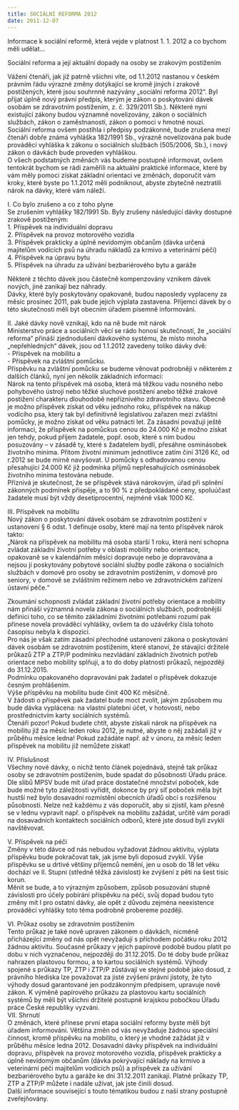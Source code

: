 ```yaml
---
title: SOCIÁLNÍ REFORMA 2012
date: 2011-12-07
---
```

Informace k sociální reformě, která vejde v platnost 1. 1. 2012 a co bychom měli udělat...  
  
Sociální reforma a její aktuální dopady na osoby se zrakovým postižením  
  
Vážení čtenáři, jak již patrně všichni víte, od 1.1.2012 nastanou v českém právním řádu výrazné změny dotýkající se kromě jiných i zrakově postižených, které jsou souhrnně nazývány „sociální reforma 2012“. Byl přijat úplně nový právní předpis, kterým je zákon o poskytování dávek osobám se zdravotním postižením, z. č. 329/2011 Sb.). Některé nyní existující zákony budou významně novelizovány, zákon o sociálních službách, zákon o zaměstnanosti, zákon o pomoci v hmotné nouzi.  
Sociální reforma ovšem postihla i předpisy podzákonné, bude zrušena mezi čtenáři dobře známá vyhláška 182/1991 Sb., výrazně novelizována pak bude prováděcí vyhláška k zákonu o sociálních službách (505/2006, Sb.), i nový zákon o dávkách bude proveden vyhláškou.  
O všech podstatných změnách vás budeme postupně informovat, ovšem tentokrát bychom se rádi zaměřili na aktuální praktické informace, které by vám měly pomoci získat základní orientaci ve změnách, doporučit vám kroky, které byste po 1.1.2012 měli podniknout, abyste zbytečně neztratili nárok na dávky, které vám náleží.  
  
I. Co bylo zrušeno a co z toho plyne  
Se zrušením vyhlášky 182/1991 Sb. Byly zrušeny následující dávky dostupné zrakově postiženým:  
1\. Příspěvek na individuální dopravu  
2\. Příspěvek na provoz motorového vozidla  
3\. Příspěvek prakticky a úplně nevidomým občanům (dávka určená majitelům vodících psů na úhradu nákladů za krmivo a veterinární péči)  
4\. Příspěvek na úpravu bytu  
5\. Příspěvek na úhradu za užívání bezbariérového bytu a garáže  
  
Některé z těchto dávek jsou částečně kompenzovány vznikem dávek nových, jiné zanikají bez náhrady.  
Dávky, které byly poskytovány opakovaně, budou naposledy vyplaceny za měsíc prosinec 2011, pak bude jejich výplata zastavena. Příjemci dávek by o této skutečnosti měli být obecním úřadem písemně informováni.  
  
II. Jaké dávky nově vznikají, kdo na ně bude mít nárok  
Ministerstvo práce a sociálních věcí se rádo honosí skutečností, že „sociální reforma“ přináší zjednodušení dávkového systému, že místo mnoha „nepřehledných“ dávek, jsou od 1.1.2012 zavedeny toliko dávky dvě:  
\- Příspěvek na mobilitu a  
\- Příspěvek na zvláštní pomůcku.  
Příspěvku na zvláštní pomůcku se budeme věnovat podrobněji v některém z dalších článků, nyní jen několik základních informací:  
Nárok na tento příspěvek má osoba, která má těžkou vadu nosného nebo pohybového ústrojí nebo těžké sluchové postižení anebo těžké zrakové postižení charakteru dlouhodobě nepříznivého zdravotního stavu. Obecně je možno příspěvek získat od věku jednoho roku, příspěvek na nákup vodícího psa, který tak byl definitivně legislativou zařazen mezi zvláštní pomůcky, je možno získat od věku patnácti let. Za zásadní považuji ještě informaci, že příspěvek na pomůckus cenou do 24.000 Kč je možno získat jen tehdy, pokud příjem žadatele, popř. osob, které s ním budou posuzovány – v zásadě ty, které s žadatelem bydlí, přesáhne osminásobek životního minima. Přitom životní minimum jednotlivce zatím činí 3126 Kč, od r.2012 se bude mírně navyšovat. U pomůcky s odhadovanou cenou přesahující 24.000 Kč již podmínka příjmů nepřesahujících osminásobek životního minima testována nebude.  
Příznivá je skutečnost, že se příspěvek stává nárokovým, úřad při splnění zákonných podmínek přispěje, a to 90 % z předpokládané ceny, spoluúčast žadatele musí být vždy desetiprocentní, nejméně však 1000 Kč.  
  
III. Příspěvek na mobilitu  
Nový zákon o poskytování dávek osobám se zdravotním postižení v ustanovení § 6 odst. 1 definuje osoby, které mají na tento příspěvek nárok takto:  
„Nárok na příspěvek na mobilitu má osoba starší 1 roku, která není schopna zvládat základní životní potřeby v oblasti mobility nebo orientace, opakovaně se v kalendářním měsíci dopravuje nebo je dopravována a nejsou jí poskytovány pobytové sociální služby podle zákona o sociálních službách v domově pro osoby se zdravotním postižením, v domově pro seniory, v domově se zvláštním režimem nebo ve zdravotnickém zařízení ústavní péče.“  
  
Zkoumání schopnosti zvládat základní životní potřeby orientace a mobility nám přináší významná novela zákona o sociálních službách, podrobnější definici toho, co se těmito základními životními potřebami rozumí pak přinese novela prováděcí vyhlášky, ovšem ta do uzávěrky čísla tohoto časopisu nebyla k dispozici.  
Pro nás je však zatím zásadní přechodné ustanovení zákona o poskytování dávek osobám se zdravotním postižením, které stanoví, že stávající držitelé průkazů ZTP a ZTP/P podmínku nezvládání základních životních potřeb orientace nebo mobility splňují, a to do doby platnosti průkazů, nejpozději do 31.12.2015.  
Podmínku opakovaného dopravování pak žadatel o příspěvek dokazuje česným prohlášením.  
Výše příspěvku na mobilitu bude činit 400 Kč měsíčně.  
V žádosti o příspěvek pak žadatel bude moct zvolit, jakým způsobem mu bude dávka vyplácena: na vlastní platební účet, v hotovosti, nebo prostřednictvím karty sociálních systémů.  
Čtenáři pozor! Pokud budete chtít, abyste získali nárok na příspěvek na mobilitu již za měsíc leden roku 2012, je nutné, abyste o něj zažádali již v průběhu měsíce ledna! Pokud zažádáte např. až v únoru, za měsíc leden příspěvek na mobilitu již nemůžete získat!  
  
IV. Příslušnost  
Všechny nové dávky, o nichž tento článek pojednává, stejně tak průkaz osoby se zdravotním postižením, bude spadat do působnosti Úřadu práce. Dle slibů MPSV bude mít úřad práce dostatečné množství poboček, kde bude možné tyto záležitosti vyřídit, dokonce by prý síť poboček měla být hustší než bylo dosavadní rozmístění obecních úřadů obcí s rozšířenou působností. Nelze než každému z vás doporučit, aby si zjistil, kam přesně se v lednu vypravit např. o příspěvek na mobilitu zažádat, určitě vám poradí na dosavadních kontaktech sociálních odborů, které jste dosud byli zvyklí navštěvovat.  
  
V. Příspěvek na péči  
Změny v této dávce od nás nebudou vyžadovat žádnou aktivitu, výplata příspěvku bude pokračovat tak, jak jsme byli doposud zvyklí. Výše příspěvku se u drtivé většiny příjemců nemění, jen u osob do 18 let věku dochází ve II. Stupni (středně těžká závislost) ke zvýšení z pěti na šest tisíc korun.  
Měnit se bude, a to výrazným způsobem, způsob posuzování stupně závislosti pro účely pobírání příspěvku na péči, svůj dopad budou tyto změny mít I pro ostatní dávky, ale opět z důvodu zejména neexistence prováděcí vyhlášky toto téma podrobně probereme později.  
  
VI. Průkaz osoby se zdravotním postižením  
Tento průkaz je také nově upraven zákonem o dávkách, nicméně přicházející změny od nás opět nevyžadují s příchodem počátku roku 2012 žádnou aktivitu. Současné průkazy v jejich papírové podobě budou platit po dobu v nich vyznačenou, nejpozději do 31.12.2015. Do té doby bude průkaz nahrazen plastovou formou, a to kartou sociálních systémů. Výhody spojené s průkazy TP, ZTP i ZTP/P zůstávají ve stejné podobě jako dosud, z právního hlediska lze považovat za jisté zvýšení právní jistoty, že tyto výhody dosud garantované jen podzákonným předpisem, upravuje nově zákon. K výměně papírového průkazu za plastovou kartu sociálních systémů by měli být všichni držitelé postupně krajskou pobočkou Úřadu práce České republiky vyzváni.  
VII. Shrnutí  
O změnách, které přinese první etapa sociální reformy byste měli být úřadem informováni. Většina změn od vás nevyžaduje žádnou speciální činnost, kromě příspěvku na mobilitu, o který je vhodné zažádat již v průběhu měsíce ledna 2012. Dosavadní dávky příspěvek na individuální dopravu, příspěvek na provoz motorového vozidla, příspěvek prakticky a úplně nevidomým občanům (dávka pokrývající náklady na krmivo a veterinární péči majitelům vodících psů) a příspěvek za užívání bezbariérového bytu a garáže ke dni 31.12.2011 zanikají. Platné průkazy TP, ZTP a ZTP/P můžete i nadále užívat, jak jste činili dosud.  
Další informace související s touto tématikou budou z naší strany postupně zveřejňovány.